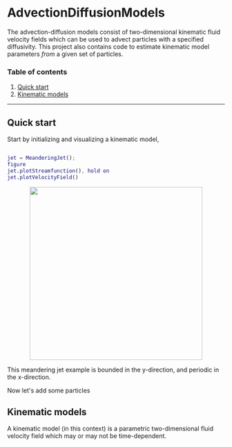 AdvectionDiffusionModels
==============

The advection-diffusion models consist of two-dimensional kinematic fluid velocity fields which can be used to advect particles with a specified diffusivity. This project also contains code to estimate kinematic model parameters *from* a given set of particles. 

### Table of contents
1. [Quick start](#quick-start)
2. [Kinematic models](#kinematic-models)


------------------------

Quick start
------------

Start by initializing and visualizing a kinematic model,
```matlab

jet = MeanderingJet();
figure
jet.plotStreamfunction(), hold on
jet.plotVelocityField()
```
<p align="center"><img src="figures/kinematic_model_jet.eps" width="400" /></p>
This meandering jet example is bounded in the y-direction, and periodic in the x-direction.

Now let's add some particles


Kinematic models
------------

A kinematic model (in this context) is a parametric two-dimensional fluid velocity field which may or may not be time-dependent.

